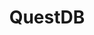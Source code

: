 ---
title: QuestDB
categories:
  - database
docs:
  - id: java
    url: https://www.testcontainers.org/modules/databases/questdb/
    example: |
      ```java
      var questdb = new QuestDBContainer(DockerImageName.parse("questdb/questdb:6.5.3"));
      questdb.start();
      ```
description: |
  QuestDB is an open-source time-series database for high throughput ingestion and fast SQL queries with operational simplicity. It supports schema-agnostic ingestion using the InfluxDB line protocol, PostgreSQL wire protocol, and a REST API for bulk imports and exports.
---